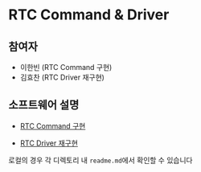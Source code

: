 # RTC Command & Driver

## 참여자

- 이한빈 (RTC Command 구현)
- 김효찬 (RTC Driver 재구현)

## 소프트웨어 설명

- [RTC Command 구현](https://github.com/hve4638/rtc/blob/main/rtc/readme.md)

- [RTC Driver 재구현](https://github.com/hve4638/rtc/blob/main/rtc_driver/readme.md)

로컬의 경우 각 디렉토리 내 `readme.md`에서 확인할 수 있습니다
